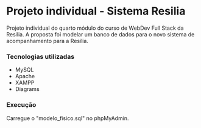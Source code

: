 # Projeto individual - Sistema Resilia
Projeto individual do quarto módulo do curso de WebDev Full Stack da Resilia. A proposta foi modelar um banco de dados para o novo sistema de acompanhamento para a Resilia.

### Tecnologias utilizadas
- MySQL
- Apache
- XAMPP
- Diagrams

### Execução
Carregue o "modelo_fisico.sql" no phpMyAdmin.
